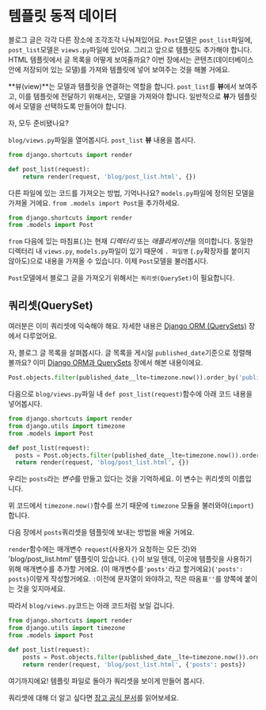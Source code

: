 # 템플릿 동적 데이터

블로그 글은 각각 다른 장소에 조각조각 나눠져있어요. `Post`모델은 `post_list`파일에, `post_list`모델은 `views.py`파일에 있어요. 그리고 앞으로 템플릿도 추가해야 합니다. HTML 템플릿에서 글 목록을 어떻게 보여줄까요? 이번 장에서는 콘텐츠(데이터베이스 안에 저장되어 있는 모델)를 가져와 템플릿에 넣어 보여주는 것을 해볼 거에요.

**뷰(view)**는 모델과 템플릿을 연결하는 역할을 합니다. `post_list`를 **뷰**에서 보여주고, 이를 템플릿에 전달하기 위해서는, 모델을 가져와야 합니다. 일반적으로 **뷰**가 템플릿에서 모델을 선택하도록 만들어야 합니다.

자, 모두 준비됐나요?

`blog/views.py`파일을 열어봅시다. `post_list` **뷰** 내용을 봅시다.

```python
from django.shortcuts import render

def post_list(request):
    return render(request, 'blog/post_list.html', {})
```

다른 파일에 있는 코드를 가져오는 방법, 기억나나요? `models.py`파일에 정의된 모델을 가져올 거에요. `from .models import Post`을 추가하세요.

```python
from django.shortcuts import render
from .models import Post
```

`from` 다음에 있는 마침표(.)는 현재 *디렉터리* 또는 *애플리케이션*을 의미합니다. 동일한 디렉터리 내 `views.py`, `models.py`파일이 있기 때문에 `. 파일명` (`.py`확장자를 붙이지 않아도)으로 내용을 가져올 수 있습니다. 이제 `Post`모델을 불러봅시다.

`Post`모델에서 블로그 글을 가져오기 위해서는 `쿼리셋(QuerySet)`이 필요합니다.

## 쿼리셋(QuerySet)

여러분은 이미 쿼리셋에 익숙해야 해요. 자세한 내용은 [Django ORM (QuerySets)][1] 장에서 다루었어요.

 [1]: ../django_orm/README.md

자, 블로그 글 목록을 살펴봅시다. 글 목록을 게시일 `published_date`기준으로 정렬해볼까요? 이미 [Django ORM과 QuerySets][1] 장에서 해본 내용이에요.

```python
Post.objects.filter(published_date__lte=timezone.now()).order_by('published_date')
```

다음으로 `blog/views.py`파일 내 `def post_list(request)`함수에 아래 코드 내용을 넣어봅시다.

```python
from django.shortcuts import render
from django.utils import timezone
from .models import Post

def post_list(request):
  posts = Post.objects.filter(published_date__lte=timezone.now()).order_by('published_date')
  return render(request, 'blog/post_list.html', {})
```

우리는 `posts`라는 *변수*를 만들고 있다는 것을 기억하세요. 이 변수는 퀴리셋의 이름입니다.

위 코드에서 `timezone.now()`함수를 쓰기 때문에 `timezone` 모듈을 불러와야(`import`) 합니다.

다음 장에서 `posts`쿼리셋을 템플릿에 보내는 방법을 배울 거에요.

`render`함수에는 매개변수 `request`(사용자가 요청하는 모든 것)와 'blog/post_list.html' 템플릿이 있습니다. `{}`이 보일 텐데, 이곳에 템플릿을 사용하기 위해 매개변수를 추가할 거에요. (이 매개변수를`'posts'`라고 할거에요)`{'posts': posts}`이렇게 작성할거에요. `:`이전에 문자열이 와야하고, 작은 따옴표`''`를 양쪽에 붙이는 것을 잊지마세요.

따라서 `blog/views.py`코드는 아래 코드처럼 보일 겁니다.

```python
from django.shortcuts import render
from django.utils import timezone
from .models import Post

def post_list(request):
    posts = Post.objects.filter(published_date__lte=timezone.now()).order_by('published_date')
    return render(request, 'blog/post_list.html', {'posts': posts})
```

여기까지에요! 템플릿 파일로 돌아가 쿼리셋을 보이게 만들어 봅시다.

쿼리셋에 대해 더 알고 싶다면 [장고 공식 문서](https://docs.djangoproject.com/en/1.8/ref/models/querysets/
)를 읽어보세요.
